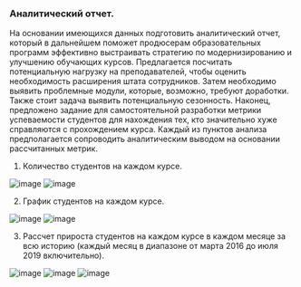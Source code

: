 ### Аналитический отчет.

На основании имеющихся данных подготовить аналитический отчет, который в дальнейшем поможет продюсерам образовательных программ эффективно выстраивать стратегию по модернизированию и улучшению  обучающих курсов.
Предлагается посчитать потенциальную нагрузку на преподавателей, чтобы оценить необходимость расширения штата сотрудников. Затем необходимо выявить проблемные модули, которые, возможно, требуют доработки. Также стоит задача выявить потенциальную сезонность. Наконец, предложено задание для самостоятельной разработки метрики успеваемости студентов для нахождения тех, кто значительно хуже справляются с прохождением курса. Каждый из пунктов анализа предполагается сопроводить аналитическим выводом на основании рассчитанных метрик.

1. Количество студентов на каждом курсе.

![image](https://user-images.githubusercontent.com/90903706/141699673-c16182b9-fd68-431b-be19-807674b1ee77.png)
![image](https://user-images.githubusercontent.com/90903706/141699739-1c204b03-6c25-49eb-b997-2d19c6bc0015.png)

2. График студентов на каждом курсе.

![image](https://user-images.githubusercontent.com/90903706/141699779-e6fd7a29-a728-4022-8534-68501c260fd9.png)
![image](https://user-images.githubusercontent.com/90903706/141699824-84631ded-7169-49da-b376-f27bb3233d98.png)

3. Рассчет прироста студентов на каждом курсе в каждом месяце за всю историю (каждый месяц в диапазоне от марта 2016 до июля 2019 включительно). 

![image](https://user-images.githubusercontent.com/90903706/141699884-c15b58d0-e18b-44d0-92ef-be0a0138bd4e.png)
![image](https://user-images.githubusercontent.com/90903706/141699928-51f87cdc-fc1e-43e3-adc5-e60da766645c.png)
![image](https://user-images.githubusercontent.com/90903706/141699981-c3f03c5e-97c6-499e-8a2c-4a00a2739846.png)




